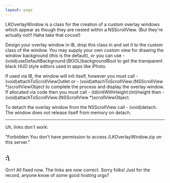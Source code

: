 ```yaml
---
layout: page
---
```


LKOverlayWindow is a class for the creation of a custom overlay windows which appear as though they are nested within a NSScrollView. 
(But they're actually not!! Haha take that cocoa!)

Design your overlay window in IB, drop this class in and set it to the custom class of the window. You may supply your own custom view for drawing the window background (this is the default), or you can use - (void)useDefaultBackground:(BOOL)backgroundBool to get the transparent black HUD style editors used in apps like iPhoto.

If used via IB, the window will init itself, however you must call - (void)attachToScrollViewOutlet or - (void)attachToScrollView:(NSScrollView *)scrollViewObject to complete the process and display the overlay window.
If allocated via code then you must call - (id)initWithHeight:(int)height then - (void)attachToScrollView:(NSScrollView *)scrollViewObject.

To detach the overlay window from the NSScrollView call - (void)detach. The window does not release itself from memory on detach.

----
Uh, links don't work:

"Forbidden
You don't have permission to access /LKOverlayWindow.zip on this server."

:\
----
Grrr! All fixed now. The links are now correct. Sorry folks! Just for the record, anyone know of some good hosting orgs?
